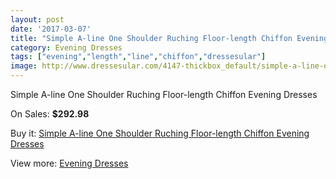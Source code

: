 ```yaml
---
layout: post
date: '2017-03-07'
title: "Simple A-line One Shoulder Ruching Floor-length Chiffon Evening Dresses"
category: Evening Dresses
tags: ["evening","length","line","chiffon","dressesular"]
image: http://www.dressesular.com/4147-thickbox_default/simple-a-line-one-shoulder-ruching-floor-length-chiffon-evening-dresses.jpg
---
```

Simple A-line One Shoulder Ruching Floor-length Chiffon Evening Dresses

On Sales: **$292.98**
<a href="https://www.dressesular.com/evening-dresses/1850-simple-a-line-one-shoulder-ruching-floor-length-chiffon-evening-dresses.html"><amp-img layout="responsive" width="600" height="600" src="//www.dressesular.com/4147-thickbox_default/simple-a-line-one-shoulder-ruching-floor-length-chiffon-evening-dresses.jpg" alt="Simple A-line One Shoulder Ruching Floor-length Chiffon Evening Dresses 0" /></a>

Buy it: [Simple A-line One Shoulder Ruching Floor-length Chiffon Evening Dresses](https://www.dressesular.com/evening-dresses/1850-simple-a-line-one-shoulder-ruching-floor-length-chiffon-evening-dresses.html "Simple A-line One Shoulder Ruching Floor-length Chiffon Evening Dresses")

View more: [Evening Dresses](https://www.dressesular.com/8-evening-dresses "Evening Dresses")